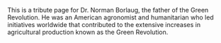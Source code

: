This is a tribute page for Dr. Norman Borlaug, the father of the Green Revolution.
He was an American agronomist and humanitarian who led initiatives worldwide that contributed to the extensive increases in agricultural production known as the Green Revolution.
